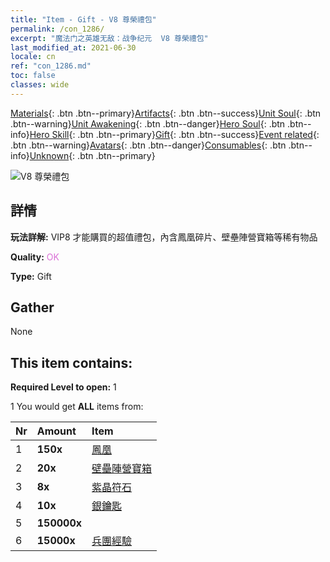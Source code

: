 ```yaml
---
title: "Item - Gift - V8 尊榮禮包"
permalink: /con_1286/
excerpt: "魔法门之英雄无敌：战争纪元  V8 尊榮禮包"
last_modified_at: 2021-06-30
locale: cn
ref: "con_1286.md"
toc: false
classes: wide
---
```

 [Materials](/ItemsCN/){: .btn .btn--primary}[Artifacts](/ItemsCN/Artifacts/){: .btn .btn--success}[Unit Soul](/ItemsCN/UnitSoul/){: .btn .btn--warning}[Unit Awakening](/ItemsCN/UnitAwakening/){: .btn .btn--danger}[Hero Soul](/ItemsCN/HeroSoul/){: .btn .btn--info}[Hero Skill](/ItemsCN/HeroSkill/){: .btn .btn--primary}[Gift](/ItemsCN/Gift/){: .btn .btn--success}[Event related](/ItemsCN/Events/){: .btn .btn--warning}[Avatars](/ItemsCN/Avatars/){: .btn .btn--danger}[Consumables](/ItemsCN/Consumables/){: .btn .btn--info}[Unknown](/ItemsCN/Unknown/){: .btn .btn--primary}

 ![V8 尊榮禮包](/images/t/i_905008.png)

## 詳情
 **玩法詳解:** VIP8 才能購買的超值禮包，內含鳳凰碎片、壁壘陣營寶箱等稀有物品

 **Quality:** <span style="color: #DA70D6">OK</span>

 **Type:** Gift

## Gather

  None

## This item contains:

 **Required Level to open:** 1

 1 You would get **ALL** items  from:

  | Nr | Amount |     Item    |
  |:---|:-------|:------------|
  | 1 |  **150x** | [鳳凰](/cn/Items/unt_268/) |  | 
  | 2 |  **20x** | [壁壘陣營寶箱](/cn/Items/con_1270/) |  | 
  | 3 |  **8x** | [紫晶符石](/cn/Items/con_720/) |  | 
  | 4 |  **10x** | [銀鑰匙](/cn/Items/con_693/) |  | 
  | 5 |  **150000x** | <i class="fas fa-coins"/> |  | 
  | 6 |  **15000x** | [兵團經驗](/cn/Items/con_902/) |  | 
